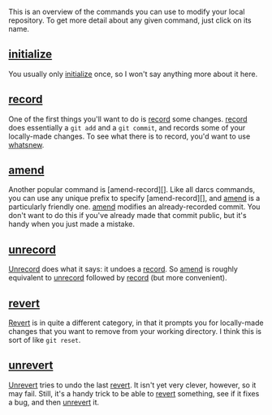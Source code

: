 This is an overview of the commands you can use to modify your local
repository.  To get more detail about any given command, just click on
its name.

[initialize][]
-------------

You usually only [initialize][] once, so I won't say anything more
about it here.

[record][]
---------

One of the first things you'll want to do is [record][] some changes.
[record][] does essentially a `git add` and a `git commit`, and
records some of your locally-made changes.  To see what there is to
record, you'd want to use [whatsnew][].

[amend][]
---------

Another popular command is [amend-record][].  Like all darcs commands,
you can use any unique prefix to specify [amend-record][], and
[amend][] is a particularly friendly one.  [amend][] modifies an
already-recorded commit.  You don't want to do this if you've already
made that commit public, but it's handy when you just made a mistake.

[unrecord][]
-----------

[Unrecord][unrecord] does what it says: it undoes a [record][].  So
[amend][] is roughly equivalent to [unrecord][] followed by
[record][] (but more convenient).

[revert][]
---------

[Revert][revert] is in quite a different category, in that it prompts
you for locally-made changes that you want to remove from your working
directory.  I think this is sort of like `git reset`.

[unrevert][]
-----------

[Unrevert][unrevert] tries to undo the last [revert][].  It isn't
yet very clever, however, so it may fail.  Still, it's a handy trick
to be able to [revert][] something, see if it fixes a bug, and then
[unrevert][] it.

[initialize]: initialize.html
[record]: record.html
[whatsnew]: whatsnew.html
[amend]: amend-record.html
[unrecord]: unrecord.html
[revert]: revert.html
[unrevert]: unrevert.html
